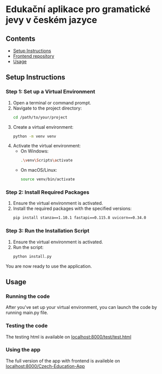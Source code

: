 # Edukační aplikace pro gramatické jevy v českém jazyce

## Contents
* [Setup Instructions](#setup-instructions)
* [Frontend repository](https://github.com/Tucnuc/Czech-Education-App)
* [Usage](#usage)


## Setup Instructions

### Step 1: Set up a Virtual Environment

1. Open a terminal or command prompt.
2. Navigate to the project directory:
    ```sh
    cd /path/to/your/project
    ```
3. Create a virtual environment:
    ```sh
    python -m venv venv
    ```
4. Activate the virtual environment:
    - On Windows:
        ```sh
        .\venv\Scripts\activate
        ```
    - On macOS/Linux:
        ```sh
        source venv/bin/activate
        ```

### Step 2: Install Required Packages

1. Ensure the virtual environment is activated.
2. Install the required packages with the specified versions:
    ```sh
    pip install stanza==1.10.1 fastapi==0.115.8 uvicorn==0.34.0
    ```

### Step 3: Run the Installation Script

1. Ensure the virtual environment is activated.
2. Run the  script:
    ```sh
    python install.py
    ```

You are now ready to use the application.

## Usage
### Running the code
After you've set up your virtual environment, you can launch the code by running main.py file.
### Testing the code
The testing html is available on [localhost:8000/test/test.html](http://localhost:8000/test/test.html)
### Using the app
The full version of the app with frontend is availeble on [localhost:8000/Czech-Education-App](localhost:8000/Czech-Education-App)
